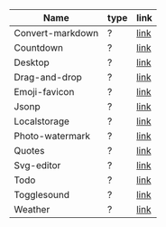 | Name | type | link |
| --- | --- | --- |
| Convert-markdown | ? | [link](docs/convert-markdown) |
| Countdown | ? | [link](docs/countdown) |
| Desktop | ? | [link](docs/desktop) |
| Drag-and-drop | ? | [link](docs/drag-and-drop) |
| Emoji-favicon | ? | [link](docs/emoji-favicon) |
| Jsonp | ? | [link](docs/jsonp) |
| Localstorage | ? | [link](docs/localstorage) |
| Photo-watermark | ? | [link](docs/photo-watermark) |
| Quotes | ? | [link](docs/quotes) |
| Svg-editor | ? | [link](docs/svg-editor) |
| Todo | ? | [link](docs/todo) |
| Togglesound | ? | [link](docs/togglesound) |
| Weather | ? | [link](docs/weather) |
